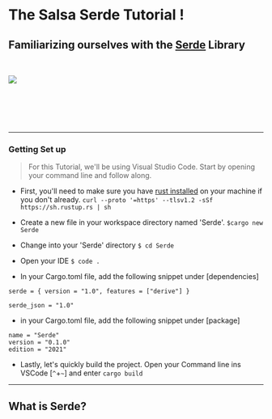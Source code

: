# The Salsa Serde Tutorial ! 
## Familiarizing ourselves with the [Serde](https://serde.rs/) Library
<br/>


![](https://i.imgur.com/UAZlXYm.png)

<br/>
<br/>
<br/>
<br/>

___
### Getting Set up
> For this Tutorial, we'll be using Visual Studio Code.
> Start by opening your command line and follow along.
* First, you'll need to make sure you have [rust installed](https://www.rust-lang.org/tools/install) on your machine if you don't already.
`curl --proto '=https' --tlsv1.2 -sSf https://sh.rustup.rs | sh`

* Create a new file in your workspace directory named 'Serde'.
`$cargo new Serde`
* Change into your 'Serde' directory 
 `$ cd Serde`
*  Open your IDE
`$ code .`
* In your Cargo.toml file, add the following snippet under [dependencies]
```
serde = { version = "1.0", features = ["derive"] }

serde_json = "1.0"
```
* in your Cargo.toml file, add the following snippet under [package]
```
name = "Serde"
version = "0.1.0"
edition = "2021"
```
* Lastly, let's quickly build the project. 
Open your Command line ins VSCode [`^`+`~`] and enter `cargo build`
___

## What is Serde? 



